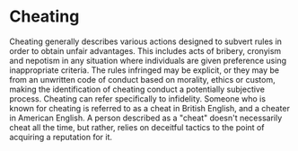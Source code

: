 # Cheating
Cheating generally describes various actions designed to subvert rules in order to obtain unfair advantages. This includes acts of bribery, cronyism and nepotism in any situation where individuals are given preference using inappropriate criteria. The rules infringed may be explicit, or they may be from an unwritten code of conduct based on morality, ethics or custom, making the identification of cheating conduct a potentially subjective process. Cheating can refer specifically to infidelity. Someone who is known for cheating is referred to as a cheat in British English, and a cheater in American English. A person described as a "cheat" doesn't necessarily cheat all the time, but rather, relies on deceitful tactics to the point of acquiring a reputation for it.
